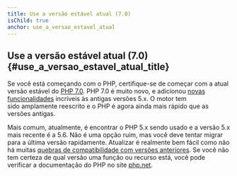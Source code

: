 ```yaml
---
title: Use a versão estável atual (7.0)
isChild: true
anchor: use_a_versao_estavel_atual
---
```


## Use a versão estável atual (7.0) {#use_a_versao_estavel_atual_title}

Se você está começando com o PHP, certifique-se de começar com a atual versão estável do [PHP 7.0][php-release]. PHP 7.0 
é muito novo, e adicionou [novas funcionalidades](#destaques_da_linguagem) incríveis às antigas versões 5.x. O motor tem  
sido amplamente reescrito e o PHP é agora ainda mais rápido que as versões antigas.

Mais comum, atualmente, é encontrar o PHP 5.x sendo usado e a versão 5.x mais recente é a 5.6. Não é uma opção ruim, mas 
você deve tentar migrar para a última versão rapidamente. Atualizar é realmente bem fácil como não há muitas 
[quebras de compatibilidade com versões anteriores][php-breaks]. Se você não tem certeza de qual versão uma função ou 
recurso está, você pode verificar a documentação do PHP no site [php.net][php-docs].

[php-release]: http://php.net/downloads
[php-docs]: http://php.net/manual/
[php-breaks]: http://php.net/manual/pt_BR/migration70.incompatible.php